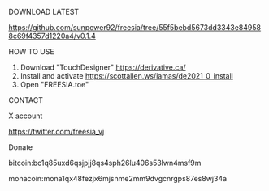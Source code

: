 DOWNLOAD LATEST

https://github.com/sunpower92/freesia/tree/55f5bebd5673dd3343e849588c69f4357d1220a4/v0.1.4

HOW TO USE
1. Download "TouchDesigner"
   https://derivative.ca/
2. Install and activate
   https://scottallen.ws/iamas/de2021_0_install
3. Open "FREESIA.toe"

CONTACT

X account

https://twitter.com/freesia_vj


Donate

bitcoin:bc1q85uxd6qsjpjj8qs4sph26lu406s53lwn4msf9m

monacoin:mona1qx48fezjx6mjsnme2mm9dvgcnrgps87es8wj34a

